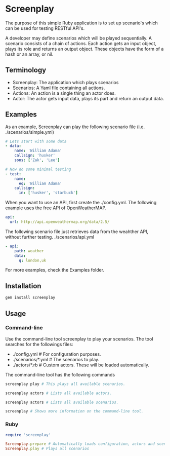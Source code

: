 Screenplay
==========

The purpose of this simple Ruby application is to set up scenario's which can be used for testing RESTful API's.

A developer may define scenarios which will be played sequentially. A scenario consists of a chain of actions.
Each action gets an input object, plays its role and returns an output object. These objects have the form of a hash or an array, or nil.

## Terminology
- Screenplay: The application which plays scenarios
- Scenarios: A Yaml file containing all actions. 
- Actions: An action is a single thing an actor does.
- Actor: The actor gets input data, plays its part and return an output data.

## Examples
As an example, Screenplay can play the following scenario file (i.e. ./scenarios/simple.yml)

```yaml
# Lets start with some data
- data:
    name: 'William Adama'
    callsign: 'husker'
    sons: ['Zak', 'Lee']

# Now do some minimal testing
- test:
    name:
      eq: 'William Adama'
    callsign:
      in: ['husker', 'starbuck']
```

When you want to use an API, first create the ./config.yml. The following example uses the free API of OpenWeatherMAP.
```yaml
api:
  url: http://api.openweathermap.org/data/2.5/
```

The following scenario file just retrieves data from the weahther API, without further testing.
./scenarios/api.yml
```yaml
- api:
    path: weather
    data:
      q: london,uk
```

For more examples, check the Examples folder.

## Installation
```bash
gem install screenplay 
```

## Usage

### Command-line
Use the command-line tool screenplay to play your scenarios. The tool searches for the followings files:
- ./config.yml        # For configuration purposes.
- ./scenarios/*.yml   # The scenarios to play.
- ./actors/*.rb       # Custom actors. These will be loaded automatically.

The command-line tool has the following commands
```bash
screenplay play # This plays all available scenarios.
```
```bash
screenplay actors # Lists all available actors.
```
```bash
screenplay actors # Lists all available scenarios.
```

```bash
screenplay # Shows more information on the command-line tool.
```

### Ruby

```Ruby
require 'screenplay'

Screenplay.prepare # Automatically loads configuration, actors and scenarios
Screenplay.play # Plays all scenarios
```


